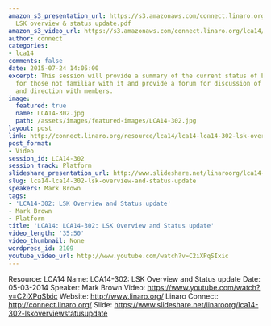 ```yaml
---
amazon_s3_presentation_url: https://s3.amazonaws.com/connect.linaro.org/lca14/presentations/LCA14-302-
  LSK overview & status update.pdf
amazon_s3_video_url: https://s3.amazonaws.com/connect.linaro.org/lca14/videos/03-05-Wednesday/LCA14-302-+LSK+Overview+and+Status+update.mp4
author: connect
categories:
- lca14
comments: false
date: 2015-07-24 14:05:00
excerpt: This session will provide a summary of the current status of LSK, an introduction
  for those not familiar with it and provide a forum for discussion of the status
  and direction with members.
image:
  featured: true
  name: LCA14-302.jpg
  path: /assets/images/featured-images/LCA14-302.jpg
layout: post
link: http://connect.linaro.org/resource/lca14/lca14-lca14-302-lsk-overview-and-status-update/
post_format:
- Video
session_id: LCA14-302
session_track: Platform
slideshare_presentation_url: http://www.slideshare.net/linaroorg/lca14-302-lskoverviewstatusupdate
slug: lca14-lca14-302-lsk-overview-and-status-update
speakers: Mark Brown
tags:
- 'LCA14-302: LSK Overview and Status update'
- Mark Brown
- Platform
title: 'LCA14: LCA14-302: LSK Overview and Status update'
video_length: '35:50'
video_thumbnail: None
wordpress_id: 2109
youtube_video_url: http://www.youtube.com/watch?v=C2iXPqSIxic
---
```


Resource: LCA14
Name: LCA14-302: LSK Overview and Status update
Date: 05-03-2014
Speaker: Mark Brown
Video: https://www.youtube.com/watch?v=C2iXPqSIxic
Website: http://www.linaro.org/
Linaro Connect: http://connect.linaro.org/
Slide: https://www.slideshare.net/linaroorg/lca14-302-lskoverviewstatusupdate